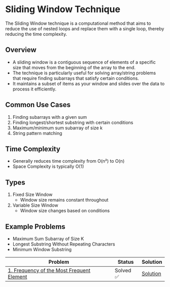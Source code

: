 # Sliding Window Technique

The Sliding Window technique is a computational method that aims to reduce the use of nested loops and replace them with a single loop, thereby reducing the time complexity.

## Overview

- A sliding window is a contiguous sequence of elements of a specific size that moves from the beginning of the array to the end.
- The technique is particularly useful for solving array/string problems that require finding subarrays that satisfy certain conditions.
- It maintains a subset of items as your window and slides over the data to process it efficiently.

## Common Use Cases

1. Finding subarrays with a given sum
2. Finding longest/shortest substring with certain conditions
3. Maximum/minimum sum subarray of size k
4. String pattern matching

## Time Complexity
- Generally reduces time complexity from O(n²) to O(n)
- Space Complexity is typically O(1)

## Types
1. Fixed Size Window
    - Window size remains constant throughout
2. Variable Size Window
    - Window size changes based on conditions

## Example Problems
- Maximum Sum Subarray of Size K
- Longest Substring Without Repeating Characters
- Minimum Window Substring

| Problem | Status | Solution |
|---------|--------|----------|
| [1. Frequency of the Most Frequent Element](https://leetcode.com/problems/frequency-of-the-most-frequent-element/description/) |  Solved ✅| [Solution](https://leetcode.com/problems/frequency-of-the-most-frequent-element/solutions/6737698/neetcode-1838-frequency-of-the-most-freq-srec/) |